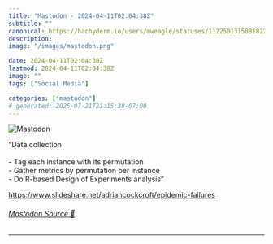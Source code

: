 ```yaml
---
title: "Mastodon - 2024-04-11T02:04:38Z"
subtitle: ""
canonical: https://hachyderm.io/users/mweagle/statuses/112250131508182220
description:
image: "/images/mastodon.png"

date: 2024-04-11T02:04:38Z
lastmod: 2024-04-11T02:04:38Z
image: ""
tags: ["Social Media"]

categories: ["mastodon"]
# generated: 2025-07-21T21:15:38-07:00
---
```

![Mastodon](/images/mastodon.png)

<p>“Data collection<br />﻿﻿<br />- Tag each instance with its permutation<br />﻿﻿- Gather metrics by permutation per instance<br />﻿﻿- Do R-based Design of Experiments analysis”</p><p><a href="https://www.slideshare.net/adriancockcroft/epidemic-failures" target="_blank" rel="nofollow noopener noreferrer" translate="no"><span class="invisible">https://www.</span><span class="ellipsis">slideshare.net/adriancockcroft</span><span class="invisible">/epidemic-failures</span></a></p>


###### [Mastodon Source 🐘](https://hachyderm.io/@mweagle/112250131508182220)

___
